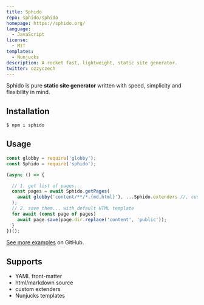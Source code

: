 ```yaml
---
title: Sphido
repo: sphido/sphido
homepage: https://sphido.org/
language:
  - JavaScript
license:
  - MIT
templates:
  - Nunjucks
description: A rocket fast, lightweight, static site generator.
twitter: ozzyczech
---
```


Sphido is pure **static site generator** written with speed, simplicity and flexibility in mind.

## Installation

```bash
$ npm i sphido
```

## Usage

```javascript
const globby = require('globby');
const Sphido = require('sphido');

(async () => {

  // 1. get list of pages...
  const pages = await Sphido.getPages(
    await globby('content/**/*.{md,html}'), ...Sphido.extenders //, custom extenders...
  );
  // 2. save them... with default HTML template
  for await (const page of pages)
    await page.save(page.dir.replace('content', 'public'));
  }
})();
```

[See more examples](https://github.com/sphido/sphido/tree/master/examples) on GitHub.

## Supports

- YAML front-matter
- html/markdown source
- custom extenders
- Nunjucks templates
